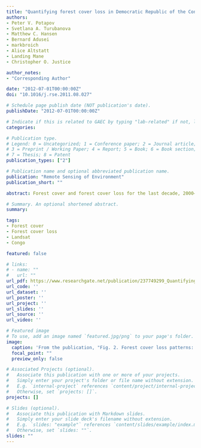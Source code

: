 ```yaml
---
title: "Quantifying forest cover loss in Democratic Republic of the Congo, 2000–2010, with Landsat ETM + data"
authors:
- Peter V. Potapov
- Svetlana A. Turubanova
- Matthew C. Hansen
- Bernard Adusei
- markbroich
- Alice Altstatt
- Landing Mane
- Christopher O. Justice

author_notes:
- "Corresponding Author"

date: "2012-07-01T00:00:00Z"
doi: "10.1016/j.rse.2011.08.027"

# Schedule page publish date (NOT publication's date).
publishDate: "2012-07-01T00:00:00Z"

# Indicate if this is related to GAEC by typing "lab-related" if not, leave blank
categories:

# Publication type.
# Legend: 0 = Uncategorized; 1 = Conference paper; 2 = Journal article;
# 3 = Preprint / Working Paper; 4 = Report; 5 = Book; 6 = Book section;
# 7 = Thesis; 8 = Patent
publication_types: ["2"]

# Publication name and optional abbreviated publication name.
publication: "Remote Sensing of Environment"
publication_short: ""

abstract: Forest cover and forest cover loss for the last decade, 2000–2010, have been quantified for the Democratic Republic of the Congo (DRC) using Landsat time-series data set. This was made possible via an exhaustive mining of the Landsat Enhanced Thematic Mapper Plus (ETM +) archive. A total of 8881 images were processed to create multi-temporal image metrics resulting in 99.6% of the DRC land area covered by cloud-free Landsat observations. To facilitate image compositing, a top-of-atmosphere (TOA) reflectance calibration and image normalization using Moderate Resolution Imaging Spectroradiometer (MODIS) top of canopy (TOC) reflectance data sets were performed. Mapping and change detection was implemented using a classification tree algorithm. The national year 2000 forest cover was estimated to be 159,529.2 thousand hectares, with gross forest cover loss for the last decade totaling 2.3% of forest area. Forest cover loss area increased by 13.8% between the 2000–2005 and 2005–2010 intervals, with the greatest increase occurring within primary humid tropical forests. Forest loss intensity was distributed unevenly and associated with areas of high population density and mining activity. While forest cover loss is comparatively low in protected areas and priority conservation landscapes compared to forests outside of such areas, gross forest cover loss for all nature protection areas increased by 64% over the 2000 to 2005 and 2005 to 2010 intervals.

# Summary. An optional shortened abstract.
summary: 

tags:
- Forest cover
- Forest cover loss
- Landsat
- Congo

featured: false

# links:
# - name: ""
#   url: ""
url_pdf: https://www.researchgate.net/publication/237749299_Quantifying_forest_cover_loss_in_Democratic_Republic_of_the_Congo_2000-2010_with_Landsat_ETM_data
url_code: ''
url_dataset: ''
url_poster: ''
url_project: ''
url_slides: ''
url_source: ''
url_video: ''

# Featured image
# To use, add an image named `featured.jpg/png` to your page's folder. 
image:
  caption: 'From the publication, "Fig. 2. Forest cover loss patterns: A. Within a humid tropical forest zone (Kasai-Occidental province); B. Within a woodland zone (Katanga province)." '
  focal_point: ""
  preview_only: false

# Associated Projects (optional).
#   Associate this publication with one or more of your projects.
#   Simply enter your project's folder or file name without extension.
#   E.g. `internal-project` references `content/project/internal-project/index.md`.
#   Otherwise, set `projects: []`.
projects: []

# Slides (optional).
#   Associate this publication with Markdown slides.
#   Simply enter your slide deck's filename without extension.
#   E.g. `slides: "example"` references `content/slides/example/index.md`.
#   Otherwise, set `slides: ""`.
slides: ""
---
```



